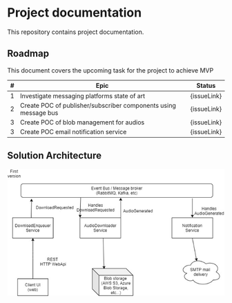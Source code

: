 # Project documentation
This repository contains project documentation.

## Roadmap

This document covers the upcoming task for the project to achieve MVP

| #   | Epic                                                            | Status      |
| --- | --------------------------------------------------------------- | ----------- |
| 1   | Investigate messaging platforms state of art                    | {issueLink} |
| 2   | Create POC of publisher/subscriber components using message bus | {issueLink} |
| 3   | Create POC of blob management for audios                        | {issueLink} |
| 3   | Create POC email notification service                           | {issueLink} |

## Solution Architecture

![Solution architecture](solutionArchitectureProposal.jpeg)
